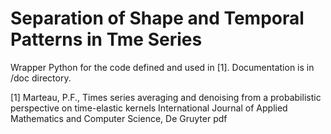 # Separation of Shape and Temporal Patterns in Tme Series


Wrapper Python for the code defined and used in [1]. Documentation is in /doc directory.

[1] Marteau, P.F., Times series averaging and denoising from a probabilistic perspective on time-elastic kernels International Journal of Applied Mathematics and Computer Science, De Gruyter pdf
